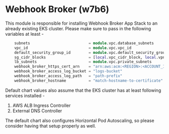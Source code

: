 # Webhook Broker (w7b6)

This module is responsible for installing Webhook Broker App Stack to an already existing EKS cluster. Please make sure to pass in the following variables at least -

```terraform
    subnets                          = module.vpc.database_subnets
    vpc_id                           = module.vpc.vpc_id
    default_security_group_id        = module.vpc.default_security_group_id
    sg_cidr_blocks                   = [local.vpc_cidr_block, local.vpn_cidr_block]
    lb_subnets                       = module.vpc.private_subnets
    webhook_broker_https_cert_arn    = "arn:aws:acm:<REGION>:<ACCOUNT_ID>:certificate/<HTTPS_CERT_FOR_HOSTNAME>"
    webhook_broker_access_log_bucket = "logs-bucket"
    webhook_broker_access_log_path   = "path-prefix"
    webhook_broker_hostname          = "match-hostname-to-certificate"
```

Default chart values also assume that the EKS cluster has at least following services installed -

1. AWS ALB Ingress Controller
1. External DNS Controller

The default chart also configures Horizontal Pod Autoscaling, so please consider having that setup properly as well.
